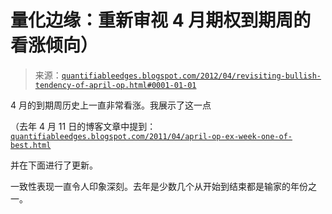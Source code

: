 <!--yml

类别：未分类

日期：2024-05-18 08:50:35

-->

# 量化边缘：重新审视 4 月期权到期周的看涨倾向）

> 来源：[`quantifiableedges.blogspot.com/2012/04/revisiting-bullish-tendency-of-april-op.html#0001-01-01`](http://quantifiableedges.blogspot.com/2012/04/revisiting-bullish-tendency-of-april-op.html#0001-01-01)

4 月的到期周历史上一直非常看涨。我展示了这一点

（去年 4 月 11 日的博客文章中提到：[`quantifiableedges.blogspot.com/2011/04/april-op-ex-week-one-of-best.html`](http://quantifiableedges.blogspot.com/2011/04/april-op-ex-week-one-of-best.html)

并在下面进行了更新。

一致性表现一直令人印象深刻。去年是少数几个从开始到结束都是输家的年份之一。
